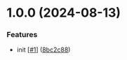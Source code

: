 # 1.0.0 (2024-08-13)


### Features

* init [[#1](https://github.com/d3p1/3d-css-cubic-chicken/issues/1)] ([8bc2c88](https://github.com/d3p1/3d-css-cubic-chicken/commit/8bc2c88f1b47f43cce3984d79e7b620886c2a9e5))
